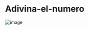 # Adivina-el-numero


![image](https://user-images.githubusercontent.com/78284921/212823227-b0ee804f-0758-4136-9c72-afe38f9b77f5.png)
